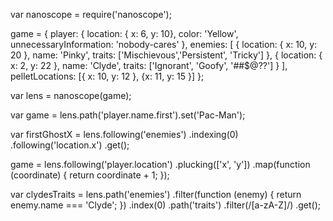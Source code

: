 var nanoscope = require('nanoscope');

game = {
    player: {
        location: { x: 6, y: 10},
        color: 'Yellow',
        unnecessaryInformation: 'nobody-cares'
    },
    enemies: [
        {
            location: { x: 10, y: 20 },
            name: 'Pinky',
            traits: ['Mischievous','Persistent', 'Tricky']
        },
        {
        location: {
            x: 2, y: 22
        },
        name: 'Clyde',
        traits: ['Ignorant', 'Goofy', '##$@??']
        }
    ],
    pelletLocations: [{ x: 10, y: 12 }, {x: 11, y: 15 }]
};

var lens = nanoscope(game);




var game = lens.path('player.name.first').set('Pac-Man');










var firstGhostX = lens.following('enemies')
    .indexing(0)
    .following('location.x')
    .get();





game = lens.following('player.location')
    .plucking(['x', 'y'])
    .map(function (coordinate) {
        return coordinate + 1;
    });



var clydesTraits = lens.path('enemies')
    .filter(function (enemy) {
        return enemy.name === 'Clyde';
    })
    .index(0)
    .path('traits')
    .filter(/[a-zA-Z]/)
    .get();
